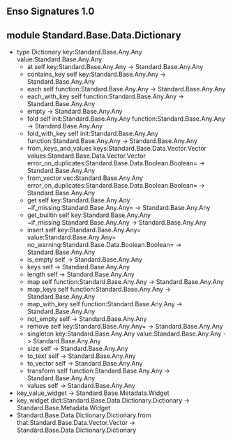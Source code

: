 ## Enso Signatures 1.0
## module Standard.Base.Data.Dictionary
- type Dictionary key:Standard.Base.Any.Any value:Standard.Base.Any.Any
    - at self key:Standard.Base.Any.Any -> Standard.Base.Any.Any
    - contains_key self key:Standard.Base.Any.Any -> Standard.Base.Any.Any
    - each self function:Standard.Base.Any.Any -> Standard.Base.Any.Any
    - each_with_key self function:Standard.Base.Any.Any -> Standard.Base.Any.Any
    - empty -> Standard.Base.Any.Any
    - fold self init:Standard.Base.Any.Any function:Standard.Base.Any.Any -> Standard.Base.Any.Any
    - fold_with_key self init:Standard.Base.Any.Any function:Standard.Base.Any.Any -> Standard.Base.Any.Any
    - from_keys_and_values keys:Standard.Base.Data.Vector.Vector values:Standard.Base.Data.Vector.Vector error_on_duplicates:Standard.Base.Data.Boolean.Boolean= -> Standard.Base.Any.Any
    - from_vector vec:Standard.Base.Any.Any error_on_duplicates:Standard.Base.Data.Boolean.Boolean= -> Standard.Base.Any.Any
    - get self key:Standard.Base.Any.Any ~if_missing:Standard.Base.Any.Any= -> Standard.Base.Any.Any
    - get_builtin self key:Standard.Base.Any.Any ~if_missing:Standard.Base.Any.Any -> Standard.Base.Any.Any
    - insert self key:Standard.Base.Any.Any= value:Standard.Base.Any.Any= no_warning:Standard.Base.Data.Boolean.Boolean= -> Standard.Base.Any.Any
    - is_empty self -> Standard.Base.Any.Any
    - keys self -> Standard.Base.Any.Any
    - length self -> Standard.Base.Any.Any
    - map self function:Standard.Base.Any.Any -> Standard.Base.Any.Any
    - map_keys self function:Standard.Base.Any.Any -> Standard.Base.Any.Any
    - map_with_key self function:Standard.Base.Any.Any -> Standard.Base.Any.Any
    - not_empty self -> Standard.Base.Any.Any
    - remove self key:Standard.Base.Any.Any= -> Standard.Base.Any.Any
    - singleton key:Standard.Base.Any.Any value:Standard.Base.Any.Any -> Standard.Base.Any.Any
    - size self -> Standard.Base.Any.Any
    - to_text self -> Standard.Base.Any.Any
    - to_vector self -> Standard.Base.Any.Any
    - transform self function:Standard.Base.Any.Any -> Standard.Base.Any.Any
    - values self -> Standard.Base.Any.Any
- key_value_widget -> Standard.Base.Metadata.Widget
- key_widget dict:Standard.Base.Data.Dictionary.Dictionary -> Standard.Base.Metadata.Widget
- Standard.Base.Data.Dictionary.Dictionary.from that:Standard.Base.Data.Vector.Vector -> Standard.Base.Data.Dictionary.Dictionary
